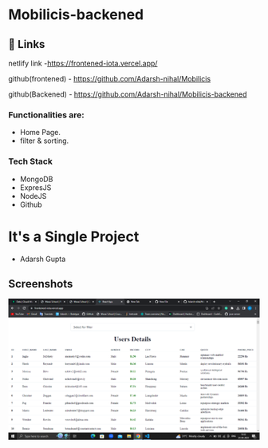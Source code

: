 # Mobilicis-backened

## 🔗 Links
netlify link -https://frontened-iota.vercel.app/

github(frontened) - https://github.com/Adarsh-nihal/Mobilicis 

github(Backened) - https://github.com/Adarsh-nihal/Mobilicis-backened

### Functionalities are:

* Home Page.
* filter & sorting.

### Tech Stack

* MongoDB
* ExpresJS
* NodeJS
* Github

# It's a Single Project 
 * Adarsh Gupta
 



## Screenshots

![App Screenshot](https://github.com/Adarsh-nihal/Github-image/blob/main/Anthroplogie/Screenshot%20(1251).png?raw=true)






